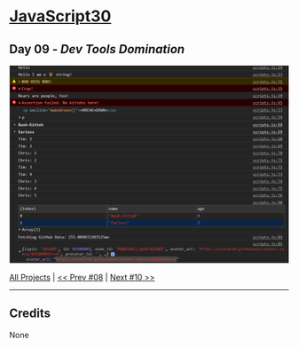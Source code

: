 # [JavaScript30](https://javascript30.com/)

## **Day 09** - *Dev Tools Domination*

<img src="static/img/day09.png" alt="Type Ahead" width="700">


[All Projects](https://github.com/10xOXR/JavaScript30/blob/master/README.md) | [<< Prev #08](https://github.com/10xOXR/JavaScript30/tree/master/day08) | [Next #10 >>]()

---

## Credits

None